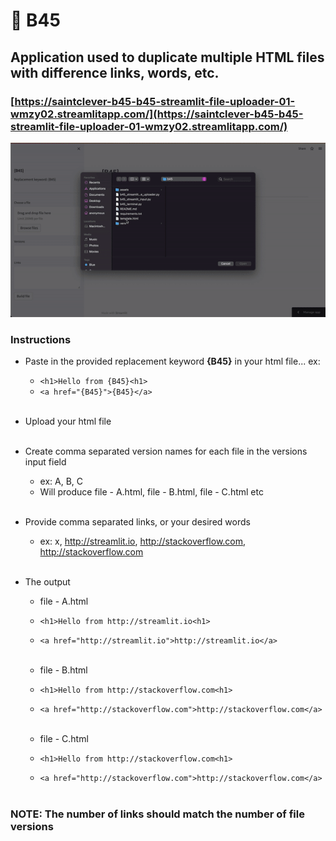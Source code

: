 # 🐝 B45

## Application used to duplicate multiple HTML files with difference links, words, etc.

### [https://saintclever-b45-b45-streamlit-file-uploader-01-wmzy02.streamlitapp.com/](https://saintclever-b45-b45-streamlit-file-uploader-01-wmzy02.streamlitapp.com/)


![b45](assets/b45.gif)


### Instructions
- Paste in the provided replacement keyword **{B45}** in your html file... ex:
    - `<h1>Hello from {B45}<h1>`
    - `<a href="{B45}">{B45}</a>`<br><br>


- Upload your html file<br><br>


- Create comma separated version names for each file in the versions input field
    - ex: A, B, C
    - Will produce file - A.html, file - B.html, file - C.html etc<br><br>


- Provide comma separated links, or your desired words
    - ex: x, http://streamlit.io, http://stackoverflow.com, http://stackoverflow.com<br><br>


- The output
    - file - A.html
    - `<h1>Hello from http://streamlit.io<h1>`
    - `<a href="http://streamlit.io">http://streamlit.io</a>`<br><br>

    - file - B.html
    - `<h1>Hello from http://stackoverflow.com<h1>`
    - `<a href="http://stackoverflow.com">http://stackoverflow.com</a>`<br><br>
    
    - file - C.html
    - `<h1>Hello from http://stackoverflow.com<h1>`
    - `<a href="http://stackoverflow.com">http://stackoverflow.com</a>`<br><br>


### NOTE: The number of links should match the number of file versions